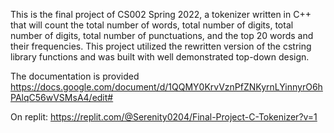 This is the final project of CS002 Spring 2022, a tokenizer written in C++ that will count the total number of words, total number of digits, total number of digits, total number of punctuations, and the top 20 words
and their frequencies. This project utilized the rewritten version of the cstring library functions and was built with well demonstrated top-down design.

The documentation is provided
https://docs.google.com/document/d/1QQMY0KrvVznPfZNKyrnLYinnyrO6hPAlqC56wVSMsA4/edit#

On replit:
https://replit.com/@Serenity0204/Final-Project-C-Tokenizer?v=1
